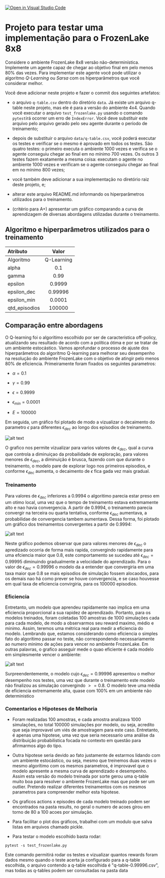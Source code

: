 [![Open in Visual Studio Code](https://classroom.github.com/assets/open-in-vscode-c66648af7eb3fe8bc4f294546bfd86ef473780cde1dea487d3c4ff354943c9ae.svg)](https://classroom.github.com/online_ide?assignment_repo_id=10442743&assignment_repo_type=AssignmentRepo)
# Projeto para testar uma implementação para o FrozenLake 8x8

Considere o ambiente FrozenLake 8x8 versão não-determinística. Implemente um agente capaz de chegar ao objetivo final em pelo menos 80% das vezes. Para implementar este agente você pode utilizar o algoritmo *Q-Learning* ou *Sarsa* com os hiperparâmetros que você considerar melhor. 

Você deve adicionar neste projeto e fazer o commit dos seguintes artefatos: 

* o arquivo `q-table.csv` dentro do diretório `data`. Já existe um arquivo q-table neste projeto, mas ele é para a versão do ambiente 4x4. Quando você executar o arquivo `test_frozenlake.py` usando o comando `pytest`irá ocorrer um erro de `IndexError`. Você deve substituir este arquivo pelo arquivo gerado pelo seu agente durante o período de treinamento; 

* depois de substituir o arquivo `data/q-table.csv`, você poderá executar os testes e verificar se o mesmo é aprovado em todos os testes. São quatro testes: o primeiro executa o ambiente 1000 vezes e verifica se o agente conseguiu chegar ao final em no mínimo 700 vezes. Os outros 3 testes fazem exatamente a mesma coisa: executam o agente no ambiente 1000 vezes e verificam se o agente conseguiu chegar ao final em no mínimo 800 vezes;

* você também deve adicionar a sua implementação no diretório raiz deste projeto, e;

* alterar este arquivo README.md informando os hiperparâmetros utilizados para o treinamento. 

* (critério para A+) apresentar um gráfico comparando a curva de aprendizagem de diversas abordagens utilizadas durante o treinamento. 

## Algoritmo e hiperparâmetros utilizados para o treinamento

| Atributo        |  Valor     |
|:----------------|:----------:|
| Algoritmo       |      Q-Learning      |
| alpha           |      0.1      |
| gamma           |      0.99      |
| epsilon         |       0.9999     |
| epsilon_dec     |      0.99996      |
| epsilon_min     |      0.0001      |
| qtd_episodios   |      100000      |


## Comparação entre abordagens

O Q-learning foi o algorítimo escolhido por ser de característica off-policy, atualizando seu resultado de acordo com a política ótima e por se tratar de um ambiente estocástico. Vamos aprofundar o processo de ajuste dos hiperparâmetros do algoritmo Q-learning para melhorar seu desempenho na resolução do ambiente FrozenLake com o objetivo de atingir pelo menos 80% de eficiencia. Primeiramente foram fixados os seguintes parametros:


* $\alpha = 0.1$

* $\gamma = 0.99$

* $\epsilon = 0.9999$

* $\epsilon_{min} = 0.0001$

* $E = 100000$

Em seguida, um gráfico foi plotado de modo a vizualizar o decaimento do parametro $\epsilon$ para diferentes $\epsilon_{dec}$ ao longo dos episodios de treinamento.

![alt text](results/epsilon_per_episodes.png "Epsilon x Episodes")

<!-- O gráfico ajuda a visualizar o efeito de diferentes valores de epsilon na compensação exploration-explotation durante o processo de Q-learning. Um valor mais alto de epsilon significa que o algoritmo tem mais chances de explorar o ambiente selecionando ações aleatórias, enquanto um valor mais baixo de epsilon significa que o algoritmo tem mais chances de explorar os valores Q aprendidos selecionando a ação com o valor Q mais alto.

Além disso, mostra que, à medida que o epsilon diminui ao longo do tempo, o algoritmo se concentra mais em explorar os valores Q aprendidos, o que pode levar a um desempenho melhor na tarefa. No entanto, um valor baixo de epsilon pode fazer com que o algoritmo fique preso em um ótimo local e perca o ótimo global. Portanto, é essencial equilibrar a exploração e a "exploitação" escolhendo um valor apropriado de $\epsilon_{dec}$. -->

O grafico nos permite vizualizar para varios valores de $\epsilon_{dec}$, qual a curva que controla a diminuiçao da probailidade de exploração, para valores menores de $\epsilon_{dec}$, a diminuição é brusca, fazendo com que durante o treinamento, o modelo pare de explorar logo nos primeiros episodios, e conforme $\epsilon_{dec}$ aumenta, o decaimento de $\epsilon$ fica gada vez mais gradual.

### Treinamento

Para valores de $\epsilon_{dec}$ inferiores a $0.9994$ o algoritimo parecia estar preso em um otimo local, uma vez que o tempo de treinamento estava extremamente alto e nao havia convergencia. A partir de $0.9994$, o treinamento parecia convergir na terceira ou quarta tentativa, conforme $\epsilon_{dec}$ aumentava, a probabilidae de convergencia tambem aumentava. Dessa forma, foi plotado um gráfico dos treinamentos convergentes a partir de $0.9994$:

![alt text](results/rewards_per_episodes.png "Rewards x Episodes")

Neste gráfico podemos observar que para valores menores de $\epsilon_{dec}$ o apredizado ocorria de forma mais rapida, convergindo rapidamente para uma efciencia maior que 0.8, este comportamento se sucedeu até $\epsilon_{dec} = 0.99995$ diminuindo gradualmente a velocidade do aprendizado. Para o valor de $\epsilon_{dec} = 0.99996$ o modelo da a entender que convergiria em uma taxa maior que 0.8 se mais episodios de simulação fossem alocaodos, para os demais nao há como prever se houve convergencia, e se caso houvesse em qual taxa de eficiencia convirgiria, para os 100000 episodios.

### Eficiencia

Entretanto, um modelo que aprendeu rapidamente nao implica em uma eficiencia proporcional a sua rapidez de aprendizado. Portanto, para os modelos treinados, foram coletadas 100 amostras de 1000 simulações cada para cada modelo, de modo a observarmos seu reward maximo, médio e minimo. Assim, teremos uma métrica real para medir a eficiencia do modelo. Lembrando que, estamos considerando como eficiencia o simples fato do algorítimo passar no teste, não correspondendo necessariamente ao numero minimo de ações para vencer no ambiente FrozenLake. Em outras palavras, o grafico asseguir mede o quao eficiente é cada modelo em simplesmente vencer o ambiente:

![alt text](results/rewards_stats.png "Rewards x Episodes")

Surpreendentemente, o modelo cujo $\epsilon_{dec} = 0.99996$ apresentou o melhor desempenho nos testes, uma vez que durante o treinamento este modelo não finalizou as simulação convergindo $>=0.8$. O modelo teve uma média de eficiencia extremamente alta, quase com 100% em um ambiente não deterministico

### Comentarios e Hipoteses de Melhoria

* Foram realizadas 100 amostras, e cada amostra analizava 1000 simulações, no total 100000 simulações por modelo, ou seja, acredito que seja improvavel um viés de amostragem para este caso. Entretanto, é apenas uma hipotese, uma vez que seria necessario uma análise da distribuição probabilistica focada no contexto em questão para afirmarmos algo do tipo.

* Outra hipotese seria devido ao fato justamente de estarmos lidando com um ambiente estocástico, ou seja, mesmo que treinemos duas vezes o mesmo algorítimo com os mesmos parametros, é improvavel que o modelo apresente a mesma curva de aprendizado e desempenho. Assim esta versão do modelo treinada por sorte gerou uma q-table muito boa para resolver o ambiente FrozenLake mas que pode ser um outlier. Pretendo realizar diferentes treinamentos com os mesmos parametros para compreender melhor esta hipotese.

* Os graficos actions x episodes de cada modelo treinado podem ser encontrados na pasta results, no geral o numero de acoes girou em torno de 80 a 100 acoes por simulação.

* Para facilitar o plot dos gráficos, trabalhei com um modulo que salva listas em arquivos chamado pickle.

* Para testar o modelo escolhido basta rodar:
```
pytest -s test_frozenlake.py
```
Este comando permitirá rodar os testes e vizualizar quantos rewards foram dados mesmo quando o teste acerta ja configurado para a q-table escolhida, o arquivo contendo a q-table escolhida é "q-table-0.99996.csv", mas todas as q-tables podem ser consultadas na pasta data



